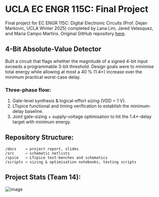 # UCLA EC ENGR 115C: Final Project

Final project for EC ENGR 115C: Digital Electronic Circuits (Prof. Dejan Markovic, UCLA Winter 2025) completed by Lana Lim, Jared Velasquez, and Maria Campo Martins. Original GitHub repository [here](https://github.com/Jared-Velasquez/ece115c-project).

## 4-Bit Absolute-Value Detector

Built a circuit that flags whether the magnitude of a signed 4-bit input exceeds a programmable 3-bit threshold. Design goals were to minimise total energy while allowing at most a 40 % (1.4×) increase over the minimum practical worst-case delay.

### Three-phase flow:
1. Gate-level synthesis & logical-effort sizing (VDD = 1 V).
2. LTspice functional and timing verification to establish the minimum-delay baseline.
3. Joint gate-sizing + supply-voltage optimisation to hit the 1.4×-delay target with minimum energy.

## Repository Structure:
```plaintext
/docs    → project report, slides
/src     → schematic netlists
/spice   → LTspice test-benches and schematics
/scripts → sizing & optimisation notebooks, testing scripts
```

## Project Stats (Team 14):
![image](https://github.com/user-attachments/assets/8e5626e0-b066-47e6-b712-e08521a3af64)
